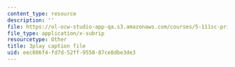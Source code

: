 ```yaml
---
content_type: resource
description: ''
file: https://ol-ocw-studio-app-qa.s3.amazonaws.com/courses/5-111sc-principles-of-chemical-science-fall-2014/eec086f4fd7d52ff955087ce8dbe3de3_BBbuj0XpaiQ.vtt
file_type: application/x-subrip
resourcetype: Other
title: 3play caption file
uid: eec086f4-fd7d-52ff-9550-87ce8dbe3de3
---
```

